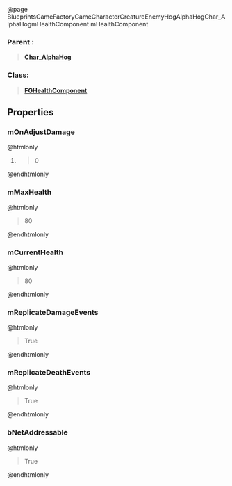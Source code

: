 @page BlueprintsGameFactoryGameCharacterCreatureEnemyHogAlphaHogChar_AlphaHogmHealthComponent mHealthComponent
### Parent :
<b><a href="_blueprints_game_factory_game_character_creature_enemy_hog_alpha_hog_char__alpha_hog.html"><blockquote>Char_AlphaHog</blockquote></a></b>
### Class:
<b><a href="_class_script_f_g_health_component.html"><blockquote>FGHealthComponent</blockquote></a></b>
## Properties
### mOnAdjustDamage
@htmlonly
<ol>
<li>
<blockquote>0</blockquote>
</li>
</ol>
@endhtmlonly

### mMaxHealth
@htmlonly
<blockquote>80</blockquote>
@endhtmlonly

### mCurrentHealth
@htmlonly
<blockquote>80</blockquote>
@endhtmlonly

### mReplicateDamageEvents
@htmlonly
<blockquote>True</blockquote>
@endhtmlonly

### mReplicateDeathEvents
@htmlonly
<blockquote>True</blockquote>
@endhtmlonly

### bNetAddressable
@htmlonly
<blockquote>True</blockquote>
@endhtmlonly

